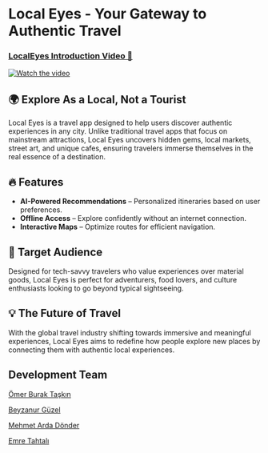 # Local Eyes - Your Gateway to Authentic Travel

### [LocalEyes Introduction Video 🔗](https://youtu.be/3gA_xIe5c9s)
[![Watch the video](https://github.com/user-attachments/assets/cb2f96d5-5a11-4a18-b92b-681818512369)](https://youtu.be/3gA_xIe5c9s)

## 🌍 Explore As a Local, Not a Tourist
Local Eyes is a travel app designed to help users discover authentic experiences in any city. Unlike traditional travel apps that focus on mainstream attractions, Local Eyes uncovers hidden gems, local markets, street art, and unique cafes, ensuring travelers immerse themselves in the real essence of a destination.

## 🔥 Features
- **AI-Powered Recommendations** – Personalized itineraries based on user preferences.
- **Offline Access** – Explore confidently without an internet connection.
- **Interactive Maps** – Optimize routes for efficient navigation.

## 🎯 Target Audience
Designed for tech-savvy travelers who value experiences over material goods, Local Eyes is perfect for adventurers, food lovers, and culture enthusiasts looking to go beyond typical sightseeing.

## 💡 The Future of Travel
With the global travel industry shifting towards immersive and meaningful experiences, Local Eyes aims to redefine how people explore new places by connecting them with authentic local experiences.

## Development Team
[Ömer Burak Taşkın](https://github.com/OmerBurakTaskin)

[Beyzanur Güzel](https://github.com/beyzanurguzel)

[Mehmet Arda Dönder](https://github.com/MArDaSE)

[Emre Tahtalı](https://github.com/emretahtali)
